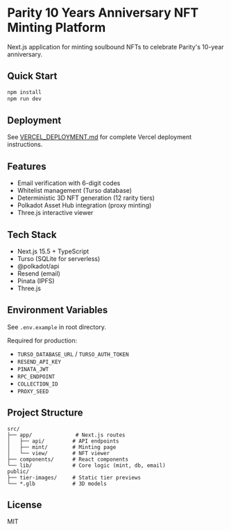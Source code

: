 # Parity 10 Years Anniversary NFT Minting Platform

Next.js application for minting soulbound NFTs to celebrate Parity's 10-year anniversary.

## Quick Start

```bash
npm install
npm run dev
```

## Deployment

See [VERCEL_DEPLOYMENT.md](./VERCEL_DEPLOYMENT.md) for complete Vercel deployment instructions.

## Features

- Email verification with 6-digit codes
- Whitelist management (Turso database)
- Deterministic 3D NFT generation (12 rarity tiers)
- Polkadot Asset Hub integration (proxy minting)
- Three.js interactive viewer

## Tech Stack

- Next.js 15.5 + TypeScript
- Turso (SQLite for serverless)
- @polkadot/api
- Resend (email)
- Pinata (IPFS)
- Three.js

## Environment Variables

See `.env.example` in root directory.

Required for production:
- `TURSO_DATABASE_URL` / `TURSO_AUTH_TOKEN`
- `RESEND_API_KEY`
- `PINATA_JWT`
- `RPC_ENDPOINT`
- `COLLECTION_ID`
- `PROXY_SEED`

## Project Structure

```
src/
├── app/              # Next.js routes
│   ├── api/         # API endpoints
│   ├── mint/        # Minting page
│   └── view/        # NFT viewer
├── components/      # React components
└── lib/             # Core logic (mint, db, email)
public/
├── tier-images/     # Static tier previews
└── *.glb            # 3D models
```

## License

MIT

